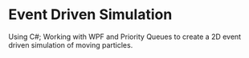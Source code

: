 # Event Driven Simulation
 
Using C#;
Working with WPF and Priority Queues to create a 2D event driven simulation of moving particles.
